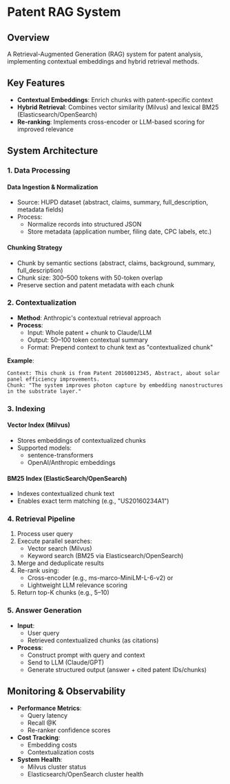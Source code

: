 # Patent RAG System

## Overview
A Retrieval-Augmented Generation (RAG) system for patent analysis, implementing contextual embeddings and hybrid retrieval methods.

## Key Features
- **Contextual Embeddings**: Enrich chunks with patent-specific context
- **Hybrid Retrieval**: Combines vector similarity (Milvus) and lexical BM25 (Elasticsearch/OpenSearch)
- **Re-ranking**: Implements cross-encoder or LLM-based scoring for improved relevance

## System Architecture

### 1. Data Processing
#### Data Ingestion & Normalization
- Source: HUPD dataset (abstract, claims, summary, full_description, metadata fields)
- Process:
  - Normalize records into structured JSON
  - Store metadata (application number, filing date, CPC labels, etc.)

#### Chunking Strategy
- Chunk by semantic sections (abstract, claims, background, summary, full_description)
- Chunk size: 300–500 tokens with 50-token overlap
- Preserve section and patent metadata with each chunk

### 2. Contextualization
- **Method**: Anthropic's contextual retrieval approach
- **Process**:
  - Input: Whole patent + chunk to Claude/LLM
  - Output: 50–100 token contextual summary
  - Format: Prepend context to chunk text as "contextualized chunk"

**Example**:
```
Context: This chunk is from Patent 20160012345, Abstract, about solar panel efficiency improvements.  
Chunk: "The system improves photon capture by embedding nanostructures in the substrate layer."
```

### 3. Indexing
#### Vector Index (Milvus)
- Stores embeddings of contextualized chunks
- Supported models:
  - sentence-transformers
  - OpenAI/Anthropic embeddings

#### BM25 Index (ElasticSearch/OpenSearch)
- Indexes contextualized chunk text
- Enables exact term matching (e.g., "US20160234A1")

### 4. Retrieval Pipeline
1. Process user query
2. Execute parallel searches:
   - Vector search (Milvus)
   - Keyword search (BM25 via Elasticsearch/OpenSearch)
3. Merge and deduplicate results
4. Re-rank using:
   - Cross-encoder (e.g., ms-marco-MiniLM-L-6-v2) or
   - Lightweight LLM relevance scoring
5. Return top-K chunks (e.g., 5–10)

### 5. Answer Generation
- **Input**:
  - User query
  - Retrieved contextualized chunks (as citations)
- **Process**:
  - Construct prompt with query and context
  - Send to LLM (Claude/GPT)
  - Generate structured output (answer + cited patent IDs/chunks)

## Monitoring & Observability
- **Performance Metrics**:
  - Query latency
  - Recall @K
  - Re-ranker confidence scores
- **Cost Tracking**:
  - Embedding costs
  - Contextualization costs
- **System Health**:
  - Milvus cluster status
  - Elasticsearch/OpenSearch cluster health
